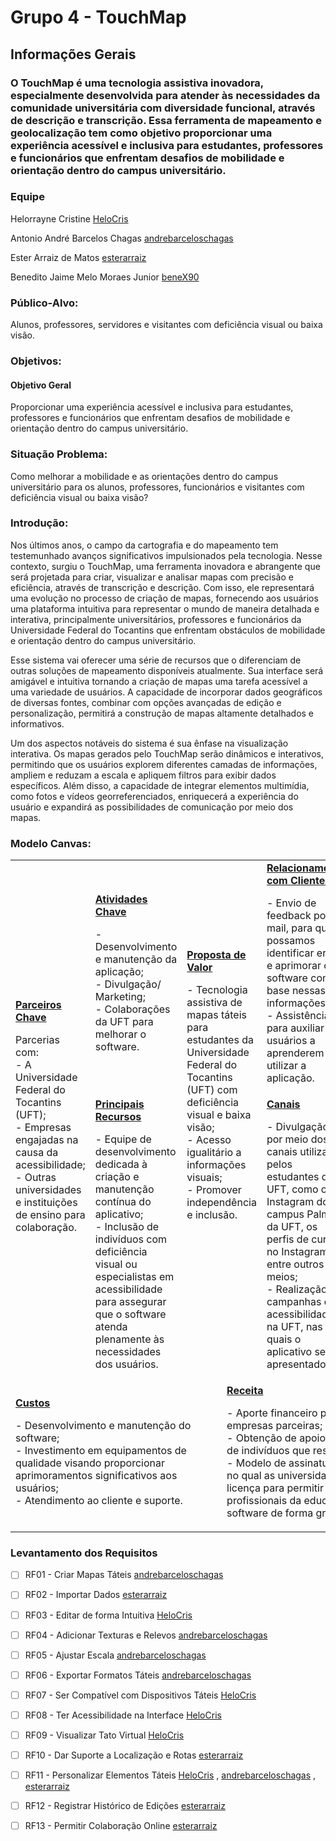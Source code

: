 # Grupo 4 - TouchMap
## Informações Gerais
###  O TouchMap é uma tecnologia assistiva inovadora, especialmente desenvolvida para atender às necessidades da comunidade universitária com diversidade funcional, através de descrição e transcrição. Essa ferramenta de mapeamento e geolocalização tem como objetivo proporcionar uma experiência acessível e inclusiva para estudantes, professores e funcionários que enfrentam desafios de mobilidade e orientação dentro do campus universitário.
### Equipe
Helorrayne Cristine [HeloCris](https://github.com/HeloCris)


Antonio André Barcelos Chagas [andrebarceloschagas](https://github.com/andrebarceloschagas)


Ester Arraiz de Matos [esterarraiz](https://github.com/esterarraiz)

Benedito Jaime Melo Moraes Junior [beneX90](https://github.com/beneX90)


### Público-Alvo:
Alunos, professores, servidores e visitantes com deficiência visual ou baixa visão.

### Objetivos:
#### Objetivo Geral
Proporcionar uma experiência acessível e inclusiva para estudantes, professores e funcionários que enfrentam desafios de mobilidade e orientação dentro do campus universitário.

### Situação Problema:
Como melhorar a mobilidade e as orientações dentro do campus universitário para os alunos, professores, funcionários e visitantes com deficiência visual ou baixa visão?

### Introdução:

Nos últimos anos, o campo da cartografia e do mapeamento tem testemunhado avanços significativos impulsionados pela tecnologia. Nesse contexto, surgiu o TouchMap, uma ferramenta inovadora e abrangente que será projetada para criar, visualizar e analisar mapas com precisão e eficiência, através de transcrição e descrição. Com isso, ele representará uma evolução no processo de criação de mapas, fornecendo aos usuários uma plataforma intuitiva para representar o mundo de maneira detalhada e interativa, principalmente universitários, professores e funcionários da Universidade Federal do Tocantins que enfrentam obstáculos de mobilidade e orientação dentro do campus universitário.

Esse sistema vai oferecer uma série de recursos que o diferenciam de outras soluções de mapeamento disponíveis atualmente. Sua interface será amigável e intuitiva tornando a criação de mapas uma tarefa acessível a uma variedade de usuários. A capacidade de incorporar dados geográficos de diversas fontes, combinar com opções avançadas de edição e personalização, permitirá a construção de mapas altamente detalhados e informativos.

Um dos aspectos notáveis do sistema é sua ênfase na visualização interativa. Os mapas gerados pelo TouchMap serão dinâmicos e interativos, permitindo que os usuários explorem diferentes camadas de informações, ampliem e reduzam a escala e apliquem filtros para exibir dados específicos. Além disso, a capacidade de integrar elementos multimídia, como fotos e vídeos georreferenciados, enriquecerá a experiência do usuário e expandirá as possibilidades de comunicação por meio dos mapas.

### Modelo Canvas:

<table>
  <tr>
    <td rowspan="2">
      <b><a href="Parceiros_Chave.md">Parceiros Chave</a></b>
      <p>Parcerias com: <br>
      - A Universidade Federal do Tocantins (UFT); <br>
      - Empresas engajadas na causa da acessibilidade; <br>
      - Outras universidades e instituições de ensino para colaboração.</p>
    </td>
    <td>
      <b><a href="Atividades Chave.md">Atividades Chave</a></b>
      <p>-Desenvolvimento e manutenção da aplicação; <br>
      - Divulgação/ Marketing;<br>
	  - Colaborações da UFT para melhorar o software.<br>
      </p>
    </td>
    <td rowspan="2" colspan="2">
      <b><a href="Proposta_de_Valor.md">Proposta de Valor</a></b>
      <p>- Tecnologia assistiva de mapas táteis para estudantes da Universidade Federal do Tocantins (UFT) com deficiência visual e baixa visão;<br>
      - Acesso igualitário a informações visuais;<br>
      - Promover independência e inclusão.</p>
      <br><br><br><br><br>
    </td>
    <td>
      <b><a href="Relacionamento_com_Clientes.md">Relacionamento com Clientes</a></b>
      <p>- Envio de feedback por e-mail, para que possamos identificar erros e aprimorar o software com base nessas informações;<br>
      - Assistência para auxiliar os usuários a aprenderem a utilizar a aplicação.</p>
    </td>
    <td rowspan="2">
      <b><a href="Segmentos_de_Clientes.md">Segmentos de Cliente</a></b>
      <p>- Discentes, visitantes e profissionais da área da educação com deficiência visual e baixa visão;<br>
      - Educadores que desejam implementar a ferramenta em suas aulas;<br>
      - Instituições acadêmicas e empresas visionárias comprometidas com a promoção da inclusão e aprimoramento da acessibilidade.</p>
    </td>
  </tr>
  <tr>
    <td>
      <b><a href="Principais_Recursos.md">Principais Recursos</a></b>
      <p>- Equipe de desenvolvimento dedicada à criação e manutenção contínua do aplicativo;<br>
        - Inclusão de indivíduos com deficiência visual ou especialistas em acessibilidade para assegurar que o software atenda plenamente às necessidades dos usuários.</p>
    </td>
    <td>
      <b><a href="Canais.md">Canais</a></b>
      <p>- Divulgação por meio dos canais utilizados pelos estudantes da UFT, como o Instagram do campus Palmas da UFT, os perfis de cursos no Instagram, entre outros meios;<br>
      - Realização de campanhas de acessibilidade na UFT, nas quais o aplicativo será apresentado.</p>
    </td>
  </tr>
  <tr>
    <td colspan="3">
      <b><a href="Financial_Plan.md">Custos</a></b>
      <p>- Desenvolvimento e manutenção do software;<br>
      - Investimento em equipamentos de qualidade visando proporcionar aprimoramentos significativos aos usuários;<br>
      - Atendimento ao cliente e suporte.</p>
    </td>
    <td colspan="3">
      <b><a href="Financial_Plan.md">Receita</a></b>
      <p>- Aporte financeiro por parte das empresas parceiras;<br>
      - Obtenção de apoio financeiro por parte de indivíduos que respaldam o projeto.<br>
      - Modelo de assinatura para estudantes, no qual as universidades adquirem uma licença para permitir que seus alunos e profissionais da educação utilizem o software de forma gratuita.</p>
    </td>
  </tr>
</table>

### Levantamento dos Requisitos

- [ ] RF01 - Criar Mapas Táteis [andrebarceloschagas](https://github.com/andrebarceloschagas)
- [ ] RF02 - Importar Dados [esterarraiz](https://github.com/esterarraiz)
- [ ] RF03 - Editar de forma Intuitiva [HeloCris](https://github.com/HeloCris)
- [ ] RF04 - Adicionar Texturas e Relevos [andrebarceloschagas](https://github.com/andrebarceloschagas)
- [ ] RF05 - Ajustar Escala [andrebarceloschagas](https://github.com/andrebarceloschagas)
- [ ] RF06 - Exportar Formatos Táteis [andrebarceloschagas](https://github.com/andrebarceloschagas)
- [ ] RF07 - Ser Compatível com Dispositivos Táteis [HeloCris](https://github.com/HeloCris)
- [ ] RF08 - Ter Acessibilidade na Interface [HeloCris](https://github.com/HeloCris)
- [ ] RF09 - Visualizar Tato Virtual [HeloCris](https://github.com/HeloCris)
- [ ] RF10 - Dar Suporte a Localização e Rotas [esterarraiz](https://github.com/esterarraiz)
- [ ] RF11 - Personalizar Elementos Táteis [HeloCris](https://github.com/HeloCris) , [andrebarceloschagas](https://github.com/andrebarceloschagas) , [esterarraiz](https://github.com/esterarraiz)
- [ ] RF12 - Registrar Histórico de Edições [esterarraiz](https://github.com/esterarraiz) 
- [ ] RF13 - Permitir Colaboração Online [esterarraiz](https://github.com/esterarraiz)




 








 


 













